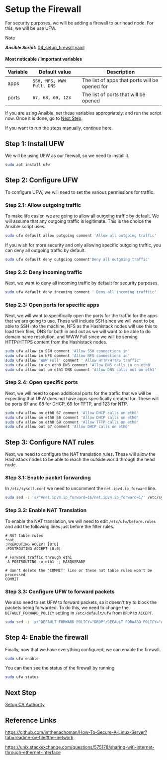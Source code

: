 # Setup the Firewall

For security purposes, we will be adding a firewall to our head node. For
this, we will be use UFW.

> [!NOTE]  
> **_Ansible Script:_** [04_setup_firewall.yaml](../04_setup_firewall.yaml)

#### Most noticable / important variables

| Variable | Default value             | Description                                    |
| -------- | ------------------------- | ---------------------------------------------- |
| apps     | `SSH, NFS, WWW Full, DNS` | The list of apps that ports will be opened for |
| ports    | `67, 68, 69, 123`         | The list of ports that will be opened          |

If you are using Ansible, set these variables appropriately, and run the
script now. Once it is done, go to [Next Step](#next-step).

If you want to run the steps manually, continue here.

## Step 1: Install UFW

We will be using UFW as our firewall, so we need to install it.

```bash
sudo apt install ufw
```

## Step 2: Configure UFW

To configure UFW, we will need to set the various permissions for traffic.

### Step 2.1: Allow outgoing traffic

To make life easier, we are going to allow all outgoing traffic by default.
We will assume that any outgoing traffic is legitimate. This is the choice
the Ansible script uses.

```bash
sudo ufw default allow outgoing comment 'Allow all outgoing traffic'
```

If you wish for more security and only allowing specific outgoing traffic,
you can deny all outgoing traffic by default.

```bash
sudo ufw default deny outgoing comment'Deny all outgoing traffic'
```

### Step 2.2: Deny incoming traffic

Next, we want to deny all incoming traffic by default for security purposes.

```bash
sudo ufw default deny incoming comment ' Deny all incoming traffiic'
```

### Step 2.3: Open ports for specific apps

Next, we will want to specifically open the ports for the traffic for
the apps that we are going to use. These will include SSH since we will
want to be able to SSH into the machine, NFS as the Hashistack nodes will
use this to load their files, DNS for both in and out as we will want to
be able to do domain name resolution, and WWW Full since we will be serving
HTTP/HTTPS content from the Hashistack nodes.

```bash
sudo ufw allow in SSH comment 'Allow SSH connections in'
sudo ufw allow in NFS comment 'Allow NFS connections in'
sudo ufw allow 'WWW Full' comment ' Allow HTTP/HTTPS traffic'
sudo ufw allow in on eth0 DNS comment 'Allow DNS calls in on eth0'
sudo ufw allow out on eth1 DNS comment 'Allow DNS calls out on eth1'
```

### Step 2.4: Open specific ports

Next, we will need to open additional ports for the traffic that we will
be expecting that UFW does not have apps specifically created for. These
will be ports 67 and 68 for DHCP, 69 for TFTP, and 123 for NTP.

```bash
sudo ufw allow on eth0 67 comment 'Allow DHCP calls on eth0'
sudo ufw allow on eth0 68 comment 'Allow DHCP calls on eth0'
sudo ufw allow on eth0 69 comment 'Allow TFTP calls on eth0'
sudo ufw allow out 67 comment 'Allow DHCP calls on eth0'
```

## Step 3: Configure NAT rules

Next, we need to configure the NAT translation rules. These will allow
the Hashistack nodes to be able to reach the outside world through the
head node.

### Step 3.1: Enable packet forwarding

In `/etc/sysctl.conf` we need to uncomment the `net.ipv4.ip_forward` line.

```bash
sudo sed -i 's/^#net.ipv4.ip_forward=1$/net.ipv4.ip_forward=1/' /etc/sysctl.conf
```

### Step 3.2: Enable NAT Translation

To enable the NAT translation, we will need to edit `/etc/ufw/before.rules`
and add the following lines just before the filter rules.

```
# NAT table rules
*nat
:PREROUTING ACCEPT [0:0]
:POSTROUTING ACCEPT [0:0]

# Forward traffic through eth1
-A POSTROUTING -o eth1 -j MASQUERADE

# don't delete the 'COMMIT' line or these nat table rules won't be processed
COMMIT
```

### Step 3.3: Configure UFW to forward packets

We also need to set UFW to forward packets, so it doesn't try to block
the packets being forwarded. To do this, we need to change the
`DEFAULT_FORWARD_POLICY` setting in `/etc/default/ufw` from `DROP` to
`ACCEPT`.

```bash
sudo sed -i 's/^DEFAULT_FORWARD_POLICY="DROP"/DEFAULT_FORWARD_POLICY="ACCEPT"/' /etc/default/ufw
```

## Step 4: Enable the firewall

Finally, now that we have everything configured, we can enable the firewall.

```bash
sudo ufw enable
```

You can then see the status of the firewall by running

```bash
sudo ufw status
```

## Next Step

[Setup CA Authority](05_setup_ca_authority.md)

## Reference Links

https://github.com/imthenachoman/How-To-Secure-A-Linux-Server?tab=readme-ov-file#the-network

https://unix.stackexchange.com/questions/575178/sharing-wifi-internet-through-ethernet-interface
